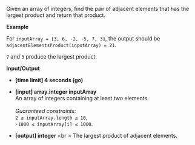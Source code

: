 Given an array of integers, find the pair of adjacent elements that has the largest product and return that product.

__Example__

For `inputArray = [3, 6, -2, -5, 7, 3]`, the output should be <br />`adjacentElementsProduct(inputArray) = 21`.

`7` and `3` produce the largest product.

__Input/Output__

* __[time limit] 4 seconds (go)__
* __[input] array.integer inputArray__ <br /> An array of integers containing at least two elements. <br /> <br /> _Guaranteed constraints:_ <br /> `2 ≤ inputArray.length ≤ 10`, <br />`-1000 ≤ inputArray[i] ≤ 1000`.

* __[output] integer__ <br \> The largest product of adjacent elements.
